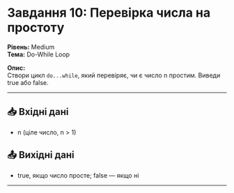 # Завдання 10: Перевірка числа на простоту

**Рівень:** Medium  
**Тема:** Do-While Loop  

**Опис:**  
Створи цикл `do...while`, який перевіряє, чи є число n простим. Виведи true або false.

---

## 📥 Вхідні дані
- n (ціле число, n > 1)

## 📤 Вихідні дані
- true, якщо число просте; false — якщо ні

---